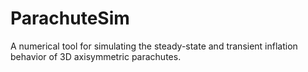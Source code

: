 # ParachuteSim
A numerical tool for simulating the steady-state and transient inflation behavior of 3D axisymmetric parachutes.
